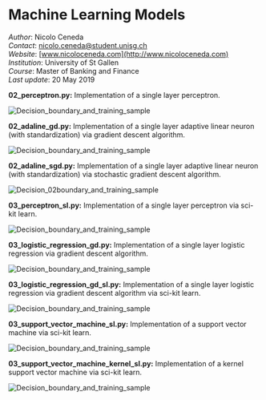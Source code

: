 # Machine Learning Models

*Author*: Nicolo Ceneda \
*Contact*: nicolo.ceneda@student.unisg.ch \
*Website*: [www.nicoloceneda.com](http://www.nicoloceneda.com) \
*Institution*: University of St Gallen \
*Course*: Master of Banking and Finance \
*Last update*: 20 May 2019

**02_perceptron.py:** Implementation of a single layer perceptron.

![Decision_boundary_and_training_sample](https://user-images.githubusercontent.com/47401951/58278438-53741f00-7d9c-11e9-8cfe-85ac8047429d.png)

**02_adaline_gd.py:** Implementation of a single layer adaptive linear neuron (with standardization) via gradient descent algorithm.

![Decision_boundary_and_training_sample](https://user-images.githubusercontent.com/47401951/58278465-60910e00-7d9c-11e9-80fe-7ebd10c67735.png)

**02_adaline_sgd.py:** Implementation of a single layer adaptive linear neuron (with standardization) via stochastic gradient descent algorithm.

![Decision_02boundary_and_training_sample](https://user-images.githubusercontent.com/47401951/58278487-6c7cd000-7d9c-11e9-95b9-525be8be917c.png)

**03_perceptron_sl.py:** Implementation of a single layer perceptron via sci-kit learn.

![Decision_boundary_and_training_sample](https://user-images.githubusercontent.com/47401951/58278502-7a325580-7d9c-11e9-824f-47df270c477f.png)

**03_logistic_regression_gd.py:** Implementation of a single layer logistic regression via gradient descent algorithm.

![Decision_boundary_and_training_sample](https://user-images.githubusercontent.com/47401951/58278607-b2399880-7d9c-11e9-9a3c-7c7ba4ad290a.png)

**03_logistic_regression_gd_sl.py:** Implementation of a single layer logistic regression via gradient descent algorithm via sci-kit learn.

![Decision_boundary_and_training_sample](https://user-images.githubusercontent.com/47401951/58313816-ba322080-7e0e-11e9-9ec6-0dd9ff00259a.png)

**03_support_vector_machine_sl.py:** Implementation of a support vector machine via sci-kit learn.

![Decision_boundary_and_training_sample](https://user-images.githubusercontent.com/47401951/58313775-a1296f80-7e0e-11e9-9f4a-a60d5c35c991.png)

**03_support_vector_machine_kernel_sl.py:** Implementation of a kernel support vector machine via sci-kit learn.

![Decision_boundary_and_training_sample](https://user-images.githubusercontent.com/47401951/58313792-ac7c9b00-7e0e-11e9-835c-211358fa3624.png)
